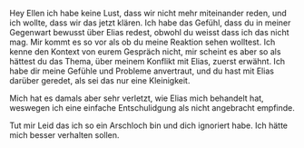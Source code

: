 Hey Ellen ich habe keine Lust, dass wir nicht mehr miteinander reden, und ich wollte, dass wir das jetzt klären.
Ich habe das Gefühl, dass du in meiner Gegenwart bewusst über Elias redest, obwohl du weisst dass ich das nicht mag. 
Mir kommt es so vor als ob du meine Reaktion sehen wolltest.
Ich kenne den Kontext von eurem Gespräch nicht, mir scheint es aber so als hättest du das Thema, über meinem Konflikt mit Elias, zuerst erwähnt.
Ich habe dir meine Gefühle und Probleme anvertraut, und du hast mit Elias darüber geredet, als sei das nur eine Kleinigkeit.

Mich hat es damals aber sehr verletzt, wie Elias mich behandelt hat, weswegen ich eine einfache Entschulidgung als nicht angebracht empfinde.

Tut mir Leid das ich so ein Arschloch bin und dich ignoriert habe. Ich hätte mich besser verhalten sollen.